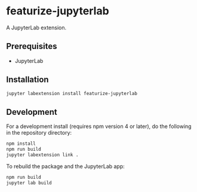 # featurize-jupyterlab

A JupyterLab extension.


## Prerequisites

* JupyterLab

## Installation

```bash
jupyter labextension install featurize-jupyterlab
```

## Development

For a development install (requires npm version 4 or later), do the following in the repository directory:

```bash
npm install
npm run build
jupyter labextension link .
```

To rebuild the package and the JupyterLab app:

```bash
npm run build
jupyter lab build
```

